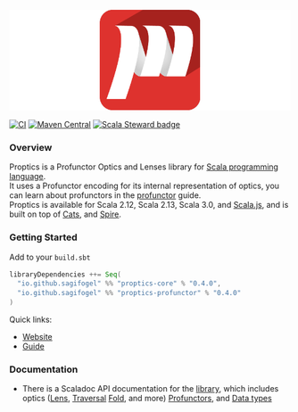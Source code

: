 ![Proptics Logo](./proptics.png)

[![CI](https://github.com/sagifogel/Proptics/actions/workflows/ci.yml/badge.svg)](https://github.com/sagifogel/Proptics/actions/workflows/ci.yml)
[![Maven Central](https://img.shields.io/maven-central/v/io.github.sagifogel/proptics-core_2.13.svg?color=32c954)](https://maven-badges.herokuapp.com/maven-central/io.github.sagifogel/proptics-core_2.13)
[![Scala Steward badge](https://img.shields.io/badge/Scala_Steward-helping-blue.svg?style=flat&logo=data:image/png;base64,iVBORw0KGgoAAAANSUhEUgAAAA4AAAAQCAMAAAARSr4IAAAAVFBMVEUAAACHjojlOy5NWlrKzcYRKjGFjIbp293YycuLa3pYY2LSqql4f3pCUFTgSjNodYRmcXUsPD/NTTbjRS+2jomhgnzNc223cGvZS0HaSD0XLjbaSjElhIr+AAAAAXRSTlMAQObYZgAAAHlJREFUCNdNyosOwyAIhWHAQS1Vt7a77/3fcxxdmv0xwmckutAR1nkm4ggbyEcg/wWmlGLDAA3oL50xi6fk5ffZ3E2E3QfZDCcCN2YtbEWZt+Drc6u6rlqv7Uk0LdKqqr5rk2UCRXOk0vmQKGfc94nOJyQjouF9H/wCc9gECEYfONoAAAAASUVORK5CYII=)](https://scala-steward.org)

### Overview

Proptics is a Profunctor Optics and Lenses library for [Scala programming language](https://scala-lang.org).</br>
It uses a Profunctor encoding for its internal representation of optics, you can learn about profunctors in the [profunctor](https://sagifogel.github.io/Proptics/docs/profunctors/profunctor) guide.</br>
Proptics is available for Scala 2.12, Scala 2.13, Scala 3.0, and [Scala.js](http://www.scala-js.org/),
and is built on top of [Cats](https://typelevel.org/cats/), and [Spire](https://typelevel.org/spire/).


### Getting Started

Add to your `build.sbt`
```scala
libraryDependencies ++= Seq(
  "io.github.sagifogel" %% "proptics-core" % "0.4.0",
  "io.github.sagifogel" %% "proptics-profunctor" % "0.4.0"
)
```

Quick links:

* [Website][website]
* [Guide][guide]

[website]: https://sagifogel.github.io/Proptics/
[guide]: https://sagifogel.github.io/Proptics/docs/overview
[proptics-api]: https://sagifogel.github.io/Proptics/api/proptics/

### Documentation

* There is a Scaladoc API documentation for the [library][proptics-api], which includes optics ([Lens](https://sagifogel.github.io/Proptics/api/proptics/Lens_), [Traversal](https://sagifogel.github.io/Proptics/api/proptics/Traversal_) [Fold](https://sagifogel.github.io/Proptics/api/proptics/Fold_), and more)
  [Profunctors](https://sagifogel.github.io/Proptics/api/proptics/profunctor/), and [Data types](https://sagifogel.github.io/Proptics/api/proptics/internal/) </br>
